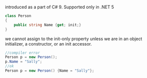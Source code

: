 introduced as a part of C# 9. Supported only in .NET 5

```cs
class Person
{
	public string Name {get; init;}
}
```

we cannot assign to the init-only property unless we are in an object initializer, a constructor, or an init accessor.
```cs
//compiler error
Person p = new Person();
p.Name = "Sally";
//ok
Person p = new Person() {Name = "Sally"};
```

